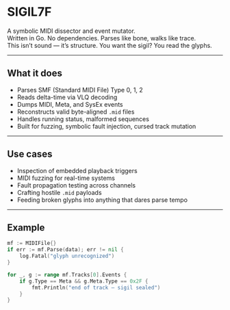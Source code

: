 SIGIL7F  
=========

A symbolic MIDI dissector and event mutator.  
Written in Go. No dependencies. Parses like bone, walks like trace.  
This isn’t sound — it’s structure. You want the sigil? You read the glyphs.

---

What it does  
------------

- Parses SMF (Standard MIDI File) Type 0, 1, 2
- Reads delta-time via VLQ decoding
- Dumps MIDI, Meta, and SysEx events
- Reconstructs valid byte-aligned `.mid` files
- Handles running status, malformed sequences
- Built for fuzzing, symbolic fault injection, cursed track mutation

---

Use cases  
---------

- Inspection of embedded playback triggers
- MIDI fuzzing for real-time systems
- Fault propagation testing across channels
- Crafting hostile `.mid` payloads
- Feeding broken glyphs into anything that dares parse tempo

---

Example  
-------

```go
mf := MIDIFile{}
if err := mf.Parse(data); err != nil {
	log.Fatal("glyph unrecognized")
}

for _, g := range mf.Tracks[0].Events {
	if g.Type == Meta && g.Meta.Type == 0x2F {
		fmt.Println("end of track – sigil sealed")
	}
}
